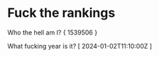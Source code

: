 # Fuck the rankings

Who the hell am I?
{ 1539506 }

What fucking year is it?
[ 2024-01-02T11:10:00Z ]
